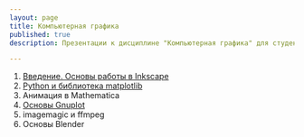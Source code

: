 ```yaml
---
layout: page
title: Компьютерная графика
published: true
description: Презентации к дисциплине "Компьютерная графика" для студентов второго курса Института ракетно-космической техники Самарского университета.

---
```


1. [Введение. Основы работы в Inkscape](https://drive.google.com/file/d/1VOmOulBb1p2BKa0bCawLm3HQwUR9oeU8/view?usp=sharing)
1. [Python и библиотека matplotlib](https://github.com/Kidinnu/classes_graphics/blob/master/%D0%9B%D0%B5%D0%BA%D1%86%D0%B8%D1%8F_2/Solve_ODE_and_plot.ipynb)
1. Анимация в Mathematica
1. [Основы Gnuplot](https://drive.google.com/file/d/1D4WhLo1yqducxHa8U4dmhe0cZ26uCa-G/view?usp=sharing)
1. imagemagic и ffmpeg
1. Основы Blender
